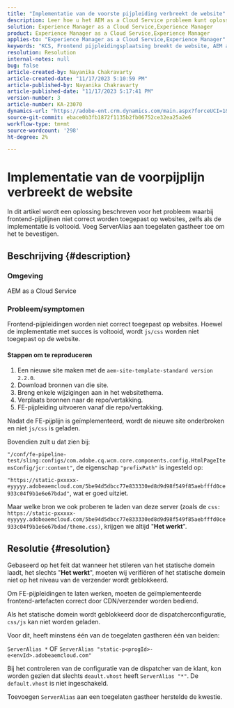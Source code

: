 ```yaml
---
title: "Implementatie van de voorste pijpleiding verbreekt de website"
description: Leer hoe u het AEM as a Cloud Service probleem kunt oplossen waarbij de implementatie van de frontend-pijplijn de website verbreekt. Voeg ServerAlias aan toegelaten gastheer toe.
solution: Experience Manager as a Cloud Service,Experience Manager
product: Experience Manager as a Cloud Service,Experience Manager
applies-to: "Experience Manager as a Cloud Service,Experience Manager"
keywords: "KCS, Frontend pijpleidingsplaatsing breekt de website, AEM as a Cloud Service, js/css dossiers niet worden toegepast."
resolution: Resolution
internal-notes: null
bug: false
article-created-by: Nayanika Chakravarty
article-created-date: "11/17/2023 5:10:59 PM"
article-published-by: Nayanika Chakravarty
article-published-date: "11/17/2023 5:17:41 PM"
version-number: 3
article-number: KA-23070
dynamics-url: "https://adobe-ent.crm.dynamics.com/main.aspx?forceUCI=1&pagetype=entityrecord&etn=knowledgearticle&id=791f2b46-6c85-ee11-8179-6045bd0061cb"
source-git-commit: ebace0b3fb1872f1135b2fb06752ce32ea25a2e6
workflow-type: tm+mt
source-wordcount: '298'
ht-degree: 2%

---
```


# Implementatie van de voorpijplijn verbreekt de website


In dit artikel wordt een oplossing beschreven voor het probleem waarbij frontend-pijplijnen niet correct worden toegepast op websites, zelfs als de implementatie is voltooid. Voeg ServerAlias aan toegelaten gastheer toe om het te bevestigen.



## Beschrijving {#description}


### Omgeving

AEM as a Cloud Service

### Probleem/symptomen

Frontend-pijpleidingen worden niet correct toegepast op websites. Hoewel de implementatie met succes is voltooid, wordt `js/css` worden niet toegepast op de website.

#### Stappen om te reproduceren

1. Een nieuwe site maken met de `aem-site-template-standard version 2.2.0`.
2. Download bronnen van die site.
3. Breng enkele wijzigingen aan in het websitethema.
4. Verplaats bronnen naar de repo/vertakking.
5. FE-pijpleiding uitvoeren vanaf die repo/vertakking.


Nadat de FE-pijplijn is geïmplementeerd, wordt de nieuwe site onderbroken en niet `js/css` is geladen.

Bovendien zult u dat zien bij:

`"/conf/fe-pipeline-test/sling:configs/com.adobe.cq.wcm.core.components.config.HtmlPageItemsConfig/jcr:content"`, de eigenschap `"prefixPath"` is ingesteld op:

`"https://static-pxxxxx-eyyyyy.adobeaemcloud.com/5be94d5dbcc77e833330ed8d9d98f549f85aebfffd0ce933c04f9b1e6e67bdad"`, wat er goed uitziet.

Maar welke bron we ook proberen te laden van deze server (zoals de `css: https://static-pxxxxx-eyyyyy.adobeaemcloud.com/5be94d5dbcc77e833330ed8d9d98f549f85aebfffd0ce933c04f9b1e6e67bdad/theme.css)`, krijgen we altijd &quot;<b>Het werkt</b>&quot;.


## Resolutie {#resolution}


Gebaseerd op het feit dat wanneer het stileren van het statische domein laadt, het slechts &quot;<b>Het werkt</b>&quot;, moeten wij verifiëren of het statische domein niet op het niveau van de verzender wordt geblokkeerd.

Om FE-pijpleidingen te laten werken, moeten de geïmplementeerde frontend-artefacten correct door CDN/verzender worden bediend.

Als het statische domein wordt geblokkeerd door de dispatcherconfiguratie, `css/js` kan niet worden geladen.

Voor dit, heeft minstens één van de toegelaten gastheren één van beiden:

`ServerAlias *`
OF
`ServerAlias "static-p<progId>-e<envId>.adobeaemcloud.com"`

Bij het controleren van de configuratie van de dispatcher van de klant, kon worden gezien dat slechts `deault.vhost` heeft `ServerAlias "*"`. De `default.vhost` is niet ingeschakeld.

Toevoegen `ServerAlias` aan een toegelaten gastheer herstelde de kwestie.
